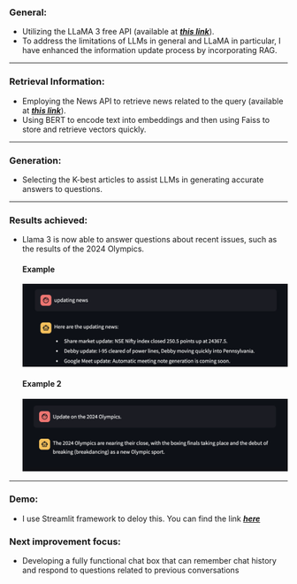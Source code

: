 ### General:

- Utilizing the LLaMA 3 free API (available at ***[this link](https://console.groq.com/)***).
- To address the limitations of LLMs in general and LLaMA in particular, I have enhanced the information update process by incorporating RAG.
  
---

### Retrieval Information:

- Employing the News API to retrieve news related to the query (available at ***[this link](https://newsapi.org/)***).
- Using BERT to encode text into embeddings and then using Faiss to store and retrieve vectors quickly.

---

### Generation:

- Selecting the K-best articles to assist LLMs in generating accurate answers to questions.

---

### Results achieved:

- Llama 3 is now able to answer questions about recent issues, such as the results of the 2024 Olympics.
  #### Example
  ![Example](https://github.com/thanhnhan29/LlamaRAG-/blob/main/images/Example.png)
  #### Example 2
  ![Example](https://github.com/thanhnhan29/LlamaRAG-/blob/main/images/Example2.png)

---

### Demo:
- I use Streamlit framework to deloy this. You can find the link ***[here](https://llamaragapp-s6jcfgswm4fkzjiw5grfpp.streamlit.app/)***

### Next improvement focus:

- Developing a fully functional chat box that can remember chat history and respond to questions related to previous conversations
